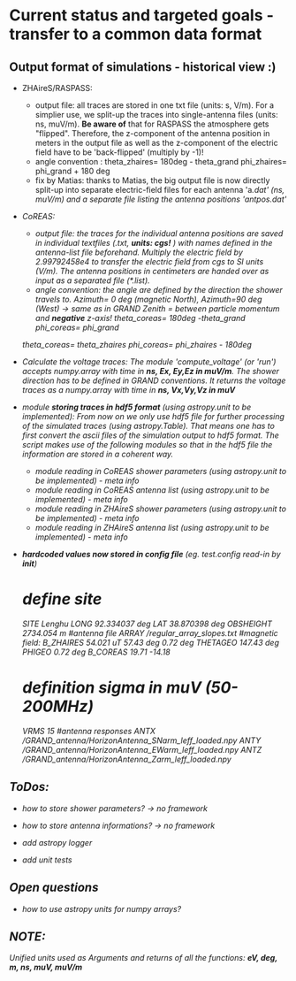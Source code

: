 
# Current status and targeted goals - transfer to a common data format

## Output format of simulations - historical view :)

* ZHAireS/RASPASS: 
    - output file: all traces are stored in one txt file (units: s, V/m). For a simplier use, we split-up the traces into single-antenna files (units: ns, muV/m).
    **Be aware of** that for RASPASS the atmosphere gets "flipped". Therefore, the z-component of the antenna position in meters in the output file as well as the z-component of the electric field have to be 'back-flipped' (multiply by -1)!
    - angle convention :
    theta_zhaires= 180deg - theta_grand
    phi_zhaires= phi_grand + 180 deg
    - fix by Matias: thanks to Matias, the big output file is now directly split-up into separate electric-field files for each antenna 'a<i>.dat' (ns, muV/m) and a separate file listing the antenna positions 'antpos.dat'
    
* CoREAS:
    - output file: the traces for the individual antenna positions are saved in individual textfiles (<name><i>.txt, **units: cgs!** ) with names defined in the antenna-list file beforehand. Multiply the electric field by 2.99792458e4 to transfer the electric field from cgs to SI units (V/m).  The antenna positions in centimeters are handed over as input as a separated file (*.list). 
    - angle convention: the angle are defined by the direction the shower travels to. 
    Azimuth= 0 deg (magnetic North), Azimuth=90 deg (West) -> same as in GRAND
    Zenith = between particle momentum and **negative** z-axis!
    theta_coreas= 180deg -theta_grand
    phi_coreas= phi_grand
    
    theta_coreas= theta_zhaires
    phi_coreas= phi_zhaires - 180deg

* Calculate the voltage traces:
    The module 'compute_voltage' (or 'run') accepts numpy.array with time in **ns, Ex, Ey,Ez in muV/m**. The shower direction has to be defined in GRAND conventions.
    It returns  the voltage traces as a numpy.array with time in **ns, Vx,Vy,Vz in muV**

* module **storing traces in hdf5 format** (using astropy.unit to be implemented):
    From now on we only use hdf5 file for further processing of the simulated traces (using astropy.Table). That means one has to first convert the ascii files of the simulation output to hdf5 format. The script makes use of the following modules so that in the hdf5 file the information are stored in a coherent way. 
    * module reading in CoREAS shower parameters (using astropy.unit to be implemented) - meta info
    * module reading in CoREAS antenna list (using astropy.unit to be implemented)  - meta info
    * module reading in ZHAireS shower parameters (using astropy.unit to be implemented)  - meta info
    * module reading in ZHAireS antenna list (using astropy.unit to be implemented)  - meta info
    
* **hardcoded values now stored in config file** (eg. test.config read-in by __init__)
    # define site
    SITE  Lenghu
    LONG  92.334037  deg
    LAT  38.870398  deg 
    OBSHEIGHT  2734.054  m
    #antenna file
    ARRAY  <path>/regular_array_slopes.txt
    #magnetic field: B_ZHAIRES 54.021 uT 57.43 deg 0.72 deg
    THETAGEO  147.43  deg
    PHIGEO  0.72  deg
    B_COREAS  19.71  -14.18
    # definition sigma in muV (50-200MHz)
    VRMS  15
    #antenna responses
    ANTX  <path>/GRAND_antenna/HorizonAntenna_SNarm_leff_loaded.npy
    ANTY  <path>/GRAND_antenna/HorizonAntenna_EWarm_leff_loaded.npy
    ANTZ  <path>/GRAND_antenna/HorizonAntenna_Zarm_leff_loaded.npy

    
## ToDos:
* how to store shower parameters? -> no framework
* how to store antenna informations? -> no framework

* add astropy logger
* add unit tests

## Open questions
* how to use astropy units for numpy arrays?


## NOTE:
Unified units used as Arguments and returns of all the functions: **eV, deg, m, ns, muV, muV/m**



